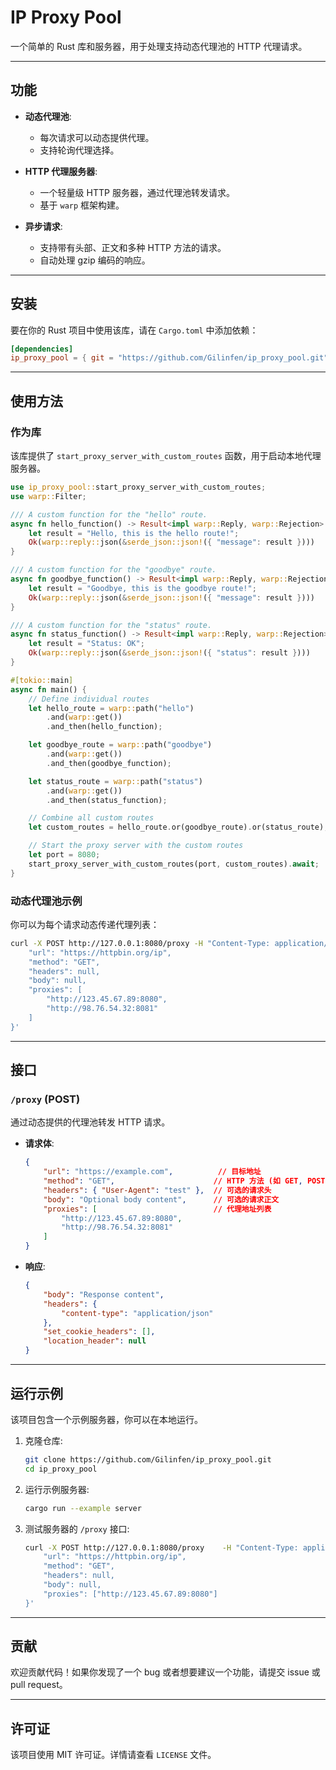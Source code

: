 # IP Proxy Pool

一个简单的 Rust 库和服务器，用于处理支持动态代理池的 HTTP 代理请求。

---

## 功能

- **动态代理池**:
  - 每次请求可以动态提供代理。
  - 支持轮询代理选择。

- **HTTP 代理服务器**:
  - 一个轻量级 HTTP 服务器，通过代理池转发请求。
  - 基于 `warp` 框架构建。

- **异步请求**:
  - 支持带有头部、正文和多种 HTTP 方法的请求。
  - 自动处理 gzip 编码的响应。

---

## 安装

要在你的 Rust 项目中使用该库，请在 `Cargo.toml` 中添加依赖：

```toml
[dependencies]
ip_proxy_pool = { git = "https://github.com/Gilinfen/ip_proxy_pool.git" }
```

---

## 使用方法

### **作为库**

该库提供了 `start_proxy_server_with_custom_routes` 函数，用于启动本地代理服务器。

```rust
use ip_proxy_pool::start_proxy_server_with_custom_routes;
use warp::Filter;

/// A custom function for the "hello" route.
async fn hello_function() -> Result<impl warp::Reply, warp::Rejection> {
    let result = "Hello, this is the hello route!";
    Ok(warp::reply::json(&serde_json::json!({ "message": result })))
}

/// A custom function for the "goodbye" route.
async fn goodbye_function() -> Result<impl warp::Reply, warp::Rejection> {
    let result = "Goodbye, this is the goodbye route!";
    Ok(warp::reply::json(&serde_json::json!({ "message": result })))
}

/// A custom function for the "status" route.
async fn status_function() -> Result<impl warp::Reply, warp::Rejection> {
    let result = "Status: OK";
    Ok(warp::reply::json(&serde_json::json!({ "status": result })))
}

#[tokio::main]
async fn main() {
    // Define individual routes
    let hello_route = warp::path("hello")
        .and(warp::get())
        .and_then(hello_function);

    let goodbye_route = warp::path("goodbye")
        .and(warp::get())
        .and_then(goodbye_function);

    let status_route = warp::path("status")
        .and(warp::get())
        .and_then(status_function);

    // Combine all custom routes
    let custom_routes = hello_route.or(goodbye_route).or(status_route);

    // Start the proxy server with the custom routes
    let port = 8080;
    start_proxy_server_with_custom_routes(port, custom_routes).await;
}
```

### **动态代理池示例**

你可以为每个请求动态传递代理列表：

```bash
curl -X POST http://127.0.0.1:8080/proxy -H "Content-Type: application/json" -d '{
    "url": "https://httpbin.org/ip",
    "method": "GET",
    "headers": null,
    "body": null,
    "proxies": [
        "http://123.45.67.89:8080",
        "http://98.76.54.32:8081"
    ]
}'
```

---

## 接口

### `/proxy` (POST)

通过动态提供的代理池转发 HTTP 请求。

- **请求体**:
  ```json
  {
      "url": "https://example.com",          // 目标地址
      "method": "GET",                      // HTTP 方法 (如 GET, POST)
      "headers": { "User-Agent": "test" },  // 可选的请求头
      "body": "Optional body content",      // 可选的请求正文
      "proxies": [                          // 代理地址列表
          "http://123.45.67.89:8080",
          "http://98.76.54.32:8081"
      ]
  }
  ```

- **响应**:
  ```json
  {
      "body": "Response content",
      "headers": {
          "content-type": "application/json"
      },
      "set_cookie_headers": [],
      "location_header": null
  }
  ```

---

## 运行示例

该项目包含一个示例服务器，你可以在本地运行。

1. 克隆仓库:

   ```bash
   git clone https://github.com/Gilinfen/ip_proxy_pool.git
   cd ip_proxy_pool
   ```

2. 运行示例服务器:

   ```bash
   cargo run --example server
   ```

3. 测试服务器的 `/proxy` 接口:

   ```bash
   curl -X POST http://127.0.0.1:8080/proxy    -H "Content-Type: application/json"    -d '{
       "url": "https://httpbin.org/ip",
       "method": "GET",
       "headers": null,
       "body": null,
       "proxies": ["http://123.45.67.89:8080"]
   }'
   ```

---

## 贡献

欢迎贡献代码！如果你发现了一个 bug 或者想要建议一个功能，请提交 issue 或 pull request。

---

## 许可证

该项目使用 MIT 许可证。详情请查看 `LICENSE` 文件。
